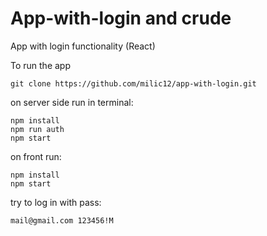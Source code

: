 # App-with-login and crude

App with login functionality (React)

To run the app 
```console
git clone https://github.com/milic12/app-with-login.git
```
on server side run in terminal:
```console
npm install
npm run auth
npm start
```
on front run:

```console
npm install
npm start
```

try to log in with pass:
```console
mail@gmail.com 123456!M
```
